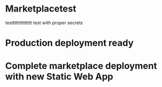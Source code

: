 # Marketplacetest
testttttttttttttt
test with proper secrets
# Production deployment ready
# Complete marketplace deployment with new Static Web App
